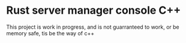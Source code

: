 # Rust server manager console C++
This project is work in progress, and is not guarranteed to work, or be memory safe, tis be the way of c++
